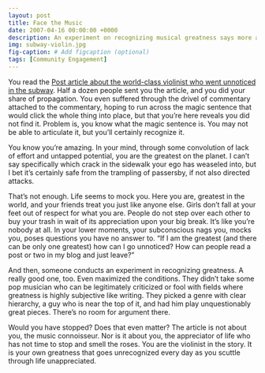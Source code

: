 ```yaml
---
layout: post
title: Face the Music
date: 2007-04-16 00:00:00 +0000
description: An experiment on recognizing musical greatness says more about us as the musician than us as the audience.
img: subway-violin.jpg
fig-caption: # Add figcaption (optional)
tags: [Community Engagement]
---
```

You read the [Post article about the world-class violinist who went unnoticed in the subway](https://www.washingtonpost.com/lifestyle/magazine/pearls-before-breakfast-can-one-of-the-nations-great-musicians-cut-through-the-fog-of-a-dc-rush-hour-lets-find-out/2014/09/23/8a6d46da-4331-11e4-b47c-f5889e061e5f_story.html). Half a dozen people sent you the article, and you did your share of propagation. You even suffered through the drivel of commentary attached to the commentary, hoping to run across the magic sentence that would click the whole thing into place, but that you’re here reveals you did not find it. Problem is, you know what the magic sentence is. You may not be able to articulate it, but you’ll certainly recognize it.

You know you’re amazing. In your mind, through some convolution of lack of effort and untapped potential, you are the greatest on the planet. I can’t say specifically which crack in the sidewalk your ego has weaseled into, but I bet it’s certainly safe from the trampling of passersby, if not also directed attacks.

That’s not enough. Life seems to mock you. Here you are, greatest in the world, and your friends treat you just like anyone else. Girls don’t fall at your feet out of respect for what you are. People do not step over each other to buy your trash in wait of its appreciation upon your big break. It’s like you’re nobody at all. In your lower moments, your subconscious nags you, mocks you, poses questions you have no answer to. “If I am the greatest (and there can be only one greatest) how can I go unnoticed? How can people read a post or two in my blog and just leave?”

And then, someone conducts an experiment in recognizing greatness. A really good one, too. Even maximized the conditions. They didn’t take some pop musician who can be legitimately criticized or fool with fields where greatness is highly subjective like writing. They picked a genre with clear hierarchy, a guy who is near the top of it, and had him play unquestionably great pieces. There’s no room for argument there.

Would you have stopped? Does that even matter? The article is not about you, the music connoisseur. Nor is it about you, the appreciator of life who has not time to stop and smell the roses. You are the violinist in the story. It is your own greatness that goes unrecognized every day as you scuttle through life unappreciated.
